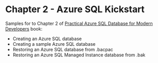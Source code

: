 # Chapter 2 - Azure SQL Kickstart

Samples for to Chapter 2 of [Practical Azure SQL Database for Modern Developers](https://www.apress.com/gp/book/9781484263693) book:

- Creating an Azure SQL database
- Creating a sample Azure SQL database
- Restoring an Azure SQL database from .bacpac
- Restoring an Azure SQL Managed Instance database from .bak

